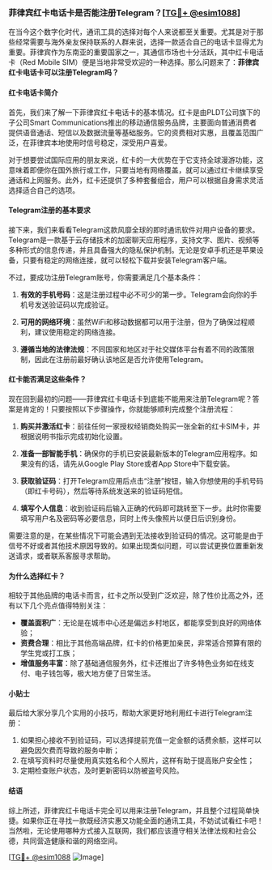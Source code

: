 ### 菲律宾红卡电话卡是否能注册Telegram？[[TG💪+ @esim1088](https://t.me/s/esim1088)]

在当今这个数字化时代，通讯工具的选择对每个人来说都至关重要。尤其是对于那些经常需要与海外亲友保持联系的人群来说，选择一款适合自己的电话卡显得尤为重要。菲律宾作为东南亚的重要国家之一，其通信市场也十分活跃，其中红卡电话卡（Red Mobile SIM）便是当地非常受欢迎的一种选择。那么问题来了：**菲律宾红卡电话卡可以注册Telegram吗？**

#### 红卡电话卡简介

首先，我们来了解一下菲律宾红卡电话卡的基本情况。红卡是由PLDT公司旗下的子公司Smart Communications推出的移动通信服务品牌，主要面向普通消费者提供语音通话、短信以及数据流量等基础服务。它的资费相对实惠，且覆盖范围广泛，在菲律宾本地使用时信号稳定，深受用户喜爱。

对于想要尝试国际应用的朋友来说，红卡的一大优势在于它支持全球漫游功能，这意味着即便你在国外旅行或工作，只要当地有网络覆盖，就可以通过红卡继续享受通话和上网服务。此外，红卡还提供了多种套餐组合，用户可以根据自身需求灵活选择适合自己的选项。

#### Telegram注册的基本要求

接下来，我们来看看Telegram这款风靡全球的即时通讯软件对用户设备的要求。Telegram是一款基于云存储技术的加密聊天应用程序，支持文字、图片、视频等多种形式的信息传递，并且具备强大的隐私保护机制。无论是安卓手机还是苹果设备，只要有稳定的网络连接，就可以轻松下载并安装Telegram客户端。

不过，要成功注册Telegram账号，你需要满足几个基本条件：

1. **有效的手机号码**：这是注册过程中必不可少的第一步。Telegram会向你的手机号发送验证码以完成验证。
   
2. **可用的网络环境**：虽然WiFi和移动数据都可以用于注册，但为了确保过程顺利，建议使用稳定的网络连接。

3. **遵循当地的法律法规**：不同国家和地区对于社交媒体平台有着不同的政策限制，因此在注册前最好确认该地区是否允许使用Telegram。

#### 红卡能否满足这些条件？

现在回到最初的问题——菲律宾红卡电话卡到底能不能用来注册Telegram呢？答案是肯定的！只要按照以下步骤操作，你就能够顺利完成整个注册流程：

1. **购买并激活红卡**：前往任何一家授权经销商处购买一张全新的红卡SIM卡，并根据说明书指示完成初始化设置。
   
2. **准备一部智能手机**：确保你的手机已安装最新版本的Telegram应用程序。如果没有的话，请先从Google Play Store或者App Store中下载安装。
   
3. **获取验证码**：打开Telegram应用后点击“注册”按钮，输入你想使用的手机号码（即红卡号码），然后等待系统发送来的验证码短信。
   
4. **填写个人信息**：收到验证码后输入正确的代码即可跳转至下一步。此时你需要填写用户名及密码等必要信息，同时上传头像照片以便日后识别身份。

需要注意的是，在某些情况下可能会遇到无法接收到验证码的情况。这可能是由于信号不好或者其他技术原因导致的。如果出现类似问题，可以尝试更换位置重新发送请求，或者联系客服寻求帮助。

#### 为什么选择红卡？

相较于其他品牌的电话卡而言，红卡之所以受到广泛欢迎，除了性价比高之外，还有以下几个亮点值得特别关注：

- **覆盖面积广**：无论是在城市中心还是偏远乡村地区，都能享受到良好的网络体验；
- **资费合理**：相比于其他高端品牌，红卡的价格更加亲民，非常适合预算有限的学生党或打工族；
- **增值服务丰富**：除了基础通信服务外，红卡还推出了许多特色业务如在线支付、电子钱包等，极大地方便了日常生活。

#### 小贴士

最后给大家分享几个实用的小技巧，帮助大家更好地利用红卡进行Telegram注册：

1. 如果担心接收不到验证码，可以选择提前充值一定金额的话费余额，这样可以避免因欠费而导致的服务中断；
2. 在填写资料时尽量使用真实姓名和个人照片，这样有助于提高账户安全性；
3. 定期检查账户状态，及时更新密码以防被盗号风险。

#### 结语

综上所述，菲律宾红卡电话卡完全可以用来注册Telegram，并且整个过程简单快捷。如果你正在寻找一款既经济实惠又功能全面的通讯工具，不妨试试看红卡吧！当然啦，无论使用哪种方式接入互联网，我们都应该遵守相关法律法规和社会公德，共同营造健康和谐的网络空间。

[[TG💪+ @esim1088](https://t.me/s/esim1088) ![Image](https://i.postimg.cc/4NQfJmqS/Snipaste-2025-05-13-00-14-12.png)]